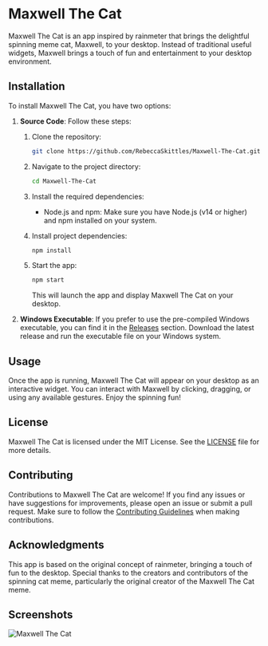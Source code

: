 # Maxwell The Cat

Maxwell The Cat is an app inspired by rainmeter that brings the delightful spinning meme cat, Maxwell, to your desktop. Instead of traditional useful widgets, Maxwell brings a touch of fun and entertainment to your desktop environment.

## Installation

To install Maxwell The Cat, you have two options:

1. **Source Code**: Follow these steps:

   1. Clone the repository:

      ```bash
      git clone https://github.com/RebeccaSkittles/Maxwell-The-Cat.git
      ```

   2. Navigate to the project directory:

      ```bash
      cd Maxwell-The-Cat
      ```

   3. Install the required dependencies:

      - Node.js and npm: Make sure you have Node.js (v14 or higher) and npm installed on your system.

   4. Install project dependencies:

      ```bash
      npm install
      ```

   5. Start the app:

      ```bash
      npm start
      ```

      This will launch the app and display Maxwell The Cat on your desktop.

2. **Windows Executable**: If you prefer to use the pre-compiled Windows executable, you can find it in the [Releases](https://github.com/RebeccaSkittles/Maxwell-The-Cat/releases) section. Download the latest release and run the executable file on your Windows system.

## Usage

Once the app is running, Maxwell The Cat will appear on your desktop as an interactive widget. You can interact with Maxwell by clicking, dragging, or using any available gestures. Enjoy the spinning fun!

## License

Maxwell The Cat is licensed under the MIT License. See the [LICENSE](LICENSE) file for more details.

## Contributing

Contributions to Maxwell The Cat are welcome! If you find any issues or have suggestions for improvements, please open an issue or submit a pull request. Make sure to follow the [Contributing Guidelines](CONTRIBUTING.md) when making contributions.

## Acknowledgments

This app is based on the original concept of rainmeter, bringing a touch of fun to the desktop. Special thanks to the creators and contributors of the spinning cat meme, particularly the original creator of the Maxwell The Cat meme.

## Screenshots

![Maxwell The Cat](screenshots/maxwell-the-cat.png")